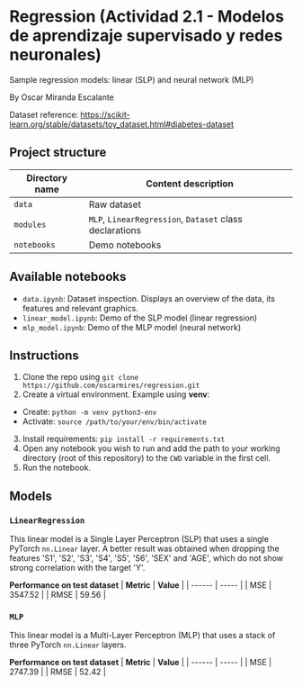 # Regression (Actividad 2.1 - Modelos de aprendizaje supervisado y redes neuronales)
Sample regression models: linear (SLP) and neural network (MLP)

By Oscar Miranda Escalante

Dataset reference: https://scikit-learn.org/stable/datasets/toy_dataset.html#diabetes-dataset

## Project structure
| Directory name | Content description |
| -------------- | ------------------- |
| `data` | Raw dataset |
| `modules` | `MLP`, `LinearRegression`, `Dataset` class declarations |
| `notebooks` | Demo notebooks |


## Available notebooks
- `data.ipynb`: Dataset inspection. Displays an overview of the data, its features and relevant graphics.
- `linear_model.ipynb`: Demo of the SLP model (linear regression)
- `mlp_model.ipynb`: Demo of the MLP model (neural network)

## Instructions
1. Clone the repo using `git clone https://github.com/oscarmires/regression.git`
2. Create a virtual environment. Example using **venv**:
  - Create: `python -m venv python3-env`
  - Activate: `source /path/to/your/env/bin/activate`
3. Install requirements: `pip install -r requirements.txt`
4. Open any notebook you wish to run and add the path to your working directory (root of this repository) to the `CWD` variable in the first cell.
5. Run the notebook.

## Models
### `LinearRegression`
This linear model is a Single Layer Perceptron (SLP) that uses a single PyTorch `nn.Linear` layer. A better result was obtained when dropping the features 'S1', 'S2', 'S3', 'S4', 'S5', 'S6', 'SEX' and 'AGE', which do not show strong correlation with the target 'Y'.

**Performance on test dataset**
| **Metric** | **Value** |
| ------ | ----- |
| MSE | 3547.52 |
| RMSE | 59.56 |

### `MLP`
This linear model is a Multi-Layer Perceptron (MLP) that uses a stack of three PyTorch `nn.Linear` layers.

**Performance on test dataset**
| **Metric** | **Value** |
| ------ | ----- |
| MSE | 2747.39 |
| RMSE | 52.42 |
